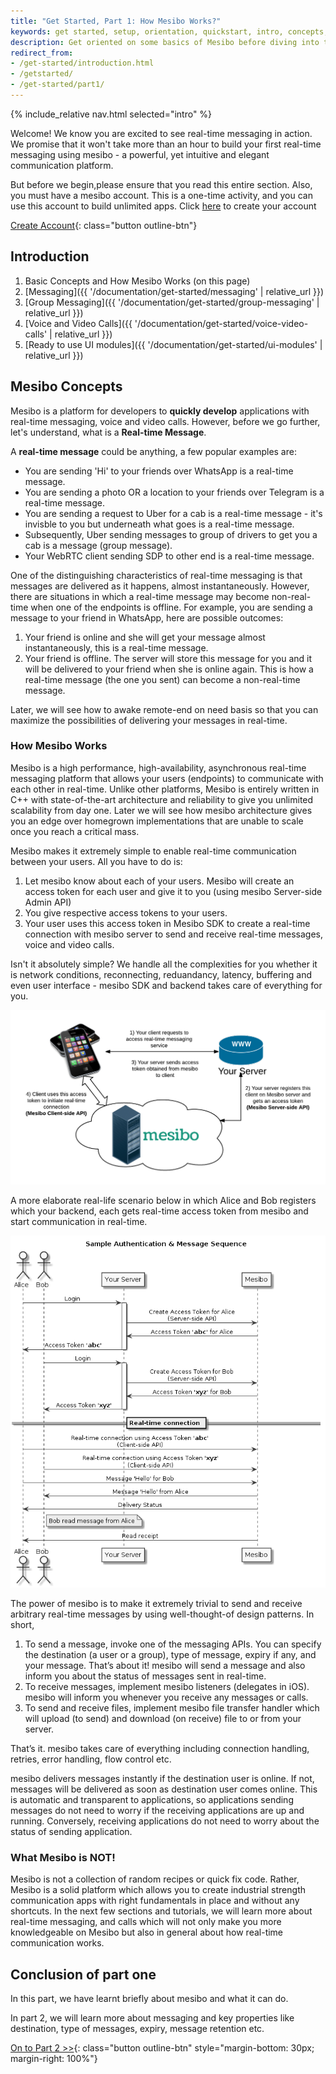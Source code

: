 ```yaml
---
title: "Get Started, Part 1: How Mesibo Works?"
keywords: get started, setup, orientation, quickstart, intro, concepts, containers
description: Get oriented on some basics of Mesibo before diving into the walkthrough.
redirect_from:
- /get-started/introduction.html
- /getstarted/
- /get-started/part1/
---
```


{% include_relative nav.html selected="intro" %}

Welcome! We know you are excited to see real-time messaging in action. We promise that it won't take more than an hour to build your first real-time messaging using mesibo - a powerful, yet intuitive and elegant communication platform.

But before we begin,please ensure that you read this entire section. Also, you must have a mesibo account. This is a one-time activity, and you can use this account to build unlimited apps. Click [here](https://mesibo.com/console/#/register) to create your account

[Create Account](https://mesibo.com/console/#/register){: class="button outline-btn"}

## Introduction

1. Basic Concepts and How Mesibo Works (on this page)
2. [Messaging]({{ '/documentation/get-started/messaging' | relative_url }})
3. [Group Messaging]({{ '/documentation/get-started/group-messaging' | relative_url }})
4. [Voice and Video Calls]({{ '/documentation/get-started/voice-video-calls' | relative_url }})
4. [Ready to use UI modules]({{ '/documentation/get-started/ui-modules' | relative_url }})

## Mesibo Concepts

Mesibo is a platform for developers to **quickly develop** applications with real-time messaging, voice and video calls. However, before we go further, let's understand, what is a **Real-time Message**.

A **real-time message** could be anything, a few popular examples are:

- You are sending 'Hi' to your friends over WhatsApp is a real-time message.
- You are sending a photo OR a location to your friends over Telegram is a real-time message.
- You are sending a request to Uber for a cab is a real-time message - it's invisble to you but underneath what goes is a real-time message.
- Subsequently, Uber sending messages to group of drivers to get you a cab is a message (group message).
- Your WebRTC client sending SDP to other end is a real-time message. 

One of the distinguishing characteristics of real-time messaging is that messages are delivered as it happens, almost instantaneously. However, there are situations in which a real-time message may become non-real-time when one of the endpoints is offline. For example, you are sending a message to your friend in WhatsApp, here are possible outcomes:

  1. Your friend is online and she will get your message almost instantaneously, this is a real-time message.
  2. Your friend is offline. The server will store this message for you and it will be delivered to your friend when she is online again. This is how a real-time message (the one you sent) can become a non-real-time message.

Later, we will see how to awake remote-end on need basis so that you can maximize the possibilities of delivering your messages in real-time. 

### How Mesibo Works

Mesibo is a high performance, high-availability, asynchronous real-time messaging platform that allows your users (endpoints) to communicate with each other in real-time. Unlike other platforms, Mesibo is entirely written in C++ with state-of-the-art architecture and reliability to give you unlimited scalability from day one. Later we will see how mesibo architecture gives you an edge over homegrown implementations that are unable to scale once you reach a critical mass.

Mesibo makes it extremely simple to enable real-time communication between your users. All you have to do is:

  1. Let mesibo know about each of your users. Mesibo will create an access token for each user and give it to you (using mesibo Server-side Admin API)
  2. You give respective access tokens to your users. 
  3. Your user uses this access token in Mesibo SDK to create a real-time connection with mesibo server to send and receive real-time messages, voice and video calls. 

Isn't it absolutely simple? We handle all the complexities for you whether it is network conditions, reconnecting, reduandancy, latency, buffering and even user interface - mesibo SDK and backend takes care of everything for you. 

![How mesibo works](images/conceptual-arch-small.png)

A more elaborate real-life scenario below in which Alice and Bob registers which your backend, each gets real-time access token from mesibo and start communication in real-time.

![Alice and Bob chatting using mesibo](images/basic-flow.png)

The power of mesibo is to make it extremely trivial to send and receive arbitrary real-time messages by using well-thought-of design patterns. In short,

  1. To send a message, invoke one of the messaging APIs. You can specify the destination (a user or a group), type of message, expiry if any, and your message. That’s about it! mesibo will send a message and also inform you about the status of messages sent in real-time.
  2. To receive messages, implement mesibo listeners (delegates in iOS). mesibo will inform you whenever you receive any messages or calls.
  3. To send and receive files, implement mesibo file transfer handler which will upload (to send) and download (on receive) file to or from your server.

That’s it. mesibo takes care of everything including connection handling, retries, error handling, flow control etc.

mesibo delivers messages instantly if the destination user is online. If not, messages will be delivered as soon as destination user comes online. This is automatic and transparent to applications, so applications sending messages do not need to worry if the receiving applications are up and running. Conversely, receiving applications do not need to worry about the status of sending application.



### What Mesibo is NOT!
Mesibo is not a collection of random recipes or quick fix code. Rather, Mesibo is a solid platform which allows you to create industrial strength communication apps with right fundamentals in place and without any shortcuts. In the next few sections and tutorials, we will learn more about real-time messaging, and calls which will not only make you more knowledgeable on Mesibo but also in general about how real-time communication works.


## Conclusion of part one

In this part, we have learnt briefly about mesibo and what it can do. 

In part 2, we will learn more about messaging and key properties like destination, type of messages, expiry, message retention etc. 

[On to Part 2 >>](messaging.md){: class="button outline-btn" style="margin-bottom: 30px; margin-right: 100%"}
